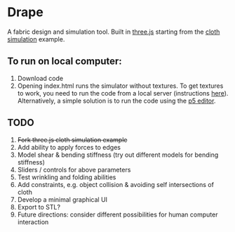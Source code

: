 # Drape
A fabric design and simulation tool. Built in [three.js](http://threejs.org/) starting from the [cloth simulation](http://threejs.org/examples/webgl_animation_cloth) example.

## To run on local computer:

1. Download code
2. Opening index.html runs the simulator without textures. To get textures to work, you need to run the code from a local server (instructions [here](https://help.github.com/articles/adding-an-existing-project-to-github-using-the-command-line/)). Alternatively, a simple solution is to run the code using the [p5 editor](http://p5js.org/download/).

## TODO

1. ~~Fork three.js cloth simulation example~~
2. Add ability to apply forces to edges
3. Model shear & bending stiffness (try out different models for bending stiffness)
4. Sliders / controls for above parameters
5. Test wrinkling and folding abilities
6. Add constraints, e.g. object collision & avoiding self intersections of cloth
7. Develop a minimal graphical UI
8. Export to STL?
9. Future directions: consider different possibilities for human computer interaction
